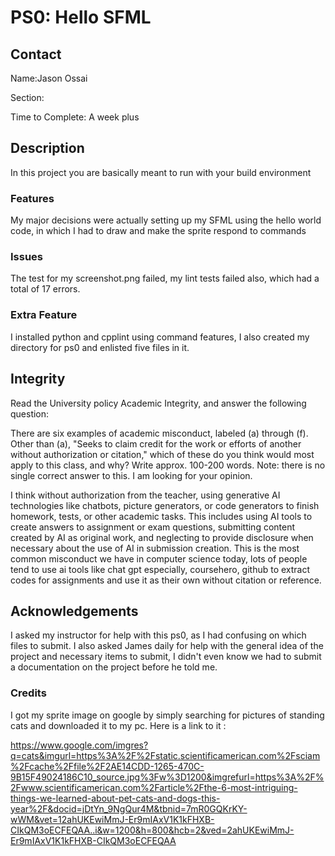 # PS0: Hello SFML

## Contact
Name:Jason Ossai

Section:

Time to Complete: A week plus


## Description
In this project you are basically meant to run with your build environment

### Features
My major decisions were actually setting up my SFML using the hello world code, in which I had to draw and make the sprite respond to commands

### Issues
The test for my screenshot.png failed, my lint tests failed also, which had a total of 17 errors.  

### Extra Feature
I installed python and cpplint using command features, I also created my directory for ps0 and enlisted five files in it.

## Integrity
Read the University policy Academic Integrity, and answer the following question:

There are six examples of academic misconduct, labeled (a) through (f). Other than (a), "Seeks to claim credit for the work or efforts of another without authorization or citation," which of these do you think would most apply to this class, and why? Write approx. 100-200 words. Note: there is no single correct answer to this. I am looking for your opinion.  

I think without  authorization from the teacher, using generative AI technologies like chatbots, picture generators, or code generators to finish homework, tests, or other academic tasks. This includes using AI tools to create answers to assignment or exam questions, submitting content created by AI as original work, and neglecting to provide disclosure when necessary about the use of AI in submission creation. This is the most common misconduct we have in computer science today, lots of people tend to use ai tools like chat gpt especially, coursehero, github to extract codes for assignments and use it as their own without citation or reference.


## Acknowledgements
I asked my instructor for help with this ps0, as I had confusing on which files to submit. I also asked James daily for help with the general idea of the project and necessary items to submit, I didn't even know we had to submit a documentation on the project before he told me.

### Credits
I got my sprite image on google by simply searching for pictures of standing cats and downloaded it to my pc. Here is a link to it :

https://www.google.com/imgres?q=cats&imgurl=https%3A%2F%2Fstatic.scientificamerican.com%2Fsciam%2Fcache%2Ffile%2F2AE14CDD-1265-470C-9B15F49024186C10_source.jpg%3Fw%3D1200&imgrefurl=https%3A%2F%2Fwww.scientificamerican.com%2Farticle%2Fthe-6-most-intriguing-things-we-learned-about-pet-cats-and-dogs-this-year%2F&docid=jDtYn_9NgQur4M&tbnid=7mR0GQKrKY-wWM&vet=12ahUKEwiMmJ-Er9mIAxV1K1kFHXB-CIkQM3oECFEQAA..i&w=1200&h=800&hcb=2&ved=2ahUKEwiMmJ-Er9mIAxV1K1kFHXB-CIkQM3oECFEQAA
